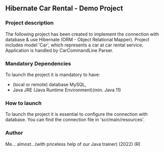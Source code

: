 ## Hibernate Car Rental - Demo Project

### Project description
The following project has been created to implement the connection with 
database & use Hibernate (ORM - Object Relational Mapper).
Project includes model 'Car', which represents a car at car rental service.
Application is handled by CarCommandLine Parser.

### Mandatory Dependencies
To launch the project it is mandatory to have:
- (local or remote) database MySQL,
- Java JRE (Java Runtime Environment)(min. Java 11)

### How to launch
To launch the project it is essential to configure the connection 
with database.
You can find the connection file in 'scr/main/resources'.

### Author
Me... almost...(with priceless help of our Java trainer) (2022) (R)